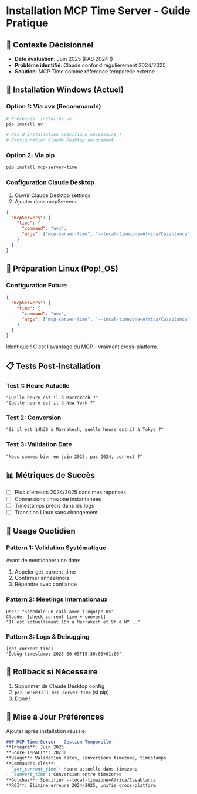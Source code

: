 # Installation MCP Time Server - Guide Pratique

## 📅 Contexte Décisionnel
- **Date évaluation**: Juin 2025 (PAS 2024 !)
- **Problème identifié**: Claude confond régulièrement 2024/2025
- **Solution**: MCP Time comme référence temporelle externe

## 🔧 Installation Windows (Actuel)

### Option 1: Via uvx (Recommandé)
```bash
# Prérequis: installer uv
pip install uv

# Pas d'installation spécifique nécessaire !
# Configuration Claude Desktop uniquement
```

### Option 2: Via pip
```bash
pip install mcp-server-time
```

### Configuration Claude Desktop
1. Ouvrir Claude Desktop settings
2. Ajouter dans mcpServers:

```json
{
  "mcpServers": {
    "time": {
      "command": "uvx",
      "args": ["mcp-server-time", "--local-timezone=Africa/Casablanca"]
    }
  }
}
```

## 🐧 Préparation Linux (Pop!_OS)

### Configuration Future
```json
{
  "mcpServers": {
    "time": {
      "command": "uvx",
      "args": ["mcp-server-time", "--local-timezone=Africa/Casablanca"]
    }
  }
}
```

Identique ! C'est l'avantage du MCP - vraiment cross-platform.
## 📋 Tests Post-Installation

### Test 1: Heure Actuelle
```
"Quelle heure est-il à Marrakech ?"
"Quelle heure est-il à New York ?"
```

### Test 2: Conversion
```
"Si il est 14h30 à Marrakech, quelle heure est-il à Tokyo ?"
```

### Test 3: Validation Date
```
"Nous sommes bien en juin 2025, pas 2024, correct ?"
```

## 📊 Métriques de Succès

- [ ] Plus d'erreurs 2024/2025 dans mes réponses
- [ ] Conversions timezone instantanées
- [ ] Timestamps précis dans les logs
- [ ] Transition Linux sans changement

## 🔄 Usage Quotidien

### Pattern 1: Validation Systématique
Avant de mentionner une date:
1. Appeler get_current_time
2. Confirmer année/mois
3. Répondre avec confiance

### Pattern 2: Meetings Internationaux
```
User: "Schedule un call avec l'équipe US"
Claude: [check current time + convert] 
"Il est actuellement 15h à Marrakech et 9h à NY..."
```

### Pattern 3: Logs & Debugging
```
[get_current_time]
"Debug timestamp: 2025-06-05T15:30:00+01:00"
```
## 🚨 Rollback si Nécessaire

1. Supprimer de Claude Desktop config
2. `pip uninstall mcp-server-time` (si pip)
3. Done !

## 📝 Mise à Jour Préférences

Ajouter après installation réussie:

```markdown
### MCP Time Server - Gestion Temporelle
**Intégré**: Juin 2025
**Score IMPACT**: 28/30
**Usage**: Validation dates, conversions timezone, timestamps
**Commandes clés**: 
- `get_current_time`: Heure actuelle dans timezone
- `convert_time`: Conversion entre timezones
**Gotchas**: Spécifier --local-timezone=Africa/Casablanca
**ROI**: Élimine erreurs 2024/2025, unifie cross-platform
```